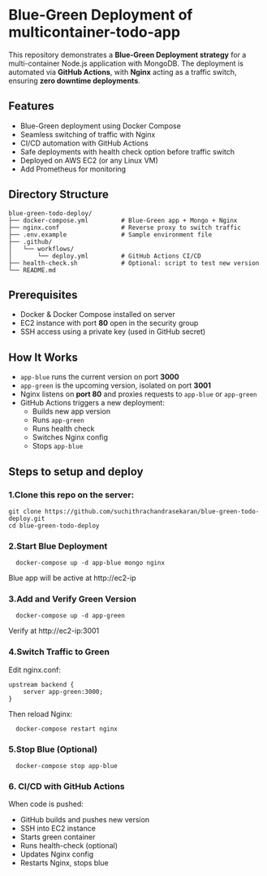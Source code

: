 #  Blue-Green Deployment of multicontainer-todo-app

This repository demonstrates a **Blue-Green Deployment strategy** for a multi-container Node.js application with MongoDB.
The deployment is automated via **GitHub Actions**, with **Nginx** acting as a traffic switch, ensuring **zero downtime deployments**.

## Features

- Blue-Green deployment using Docker Compose
- Seamless switching of traffic with Nginx
- CI/CD automation with GitHub Actions
- Safe deployments with health check option before traffic switch
- Deployed on AWS EC2 (or any Linux VM)
- Add Prometheus for monitoring

##  Directory Structure
```
blue-green-todo-deploy/
├── docker-compose.yml         # Blue-Green app + Mongo + Nginx
├── nginx.conf                 # Reverse proxy to switch traffic
├── .env.example               # Sample environment file
├── .github/
│   └── workflows/
│       └── deploy.yml         # GitHub Actions CI/CD
├── health-check.sh            # Optional: script to test new version
└── README.md
```
## Prerequisites

- Docker & Docker Compose installed on server
- EC2 instance with port **80** open in the security group
- SSH access using a private key (used in GitHub secret)

##  How It Works

- `app-blue` runs the current version on port **3000**
- `app-green` is the upcoming version, isolated on port **3001**
- Nginx listens on **port 80** and proxies requests to `app-blue` or `app-green`
- GitHub Actions triggers a new deployment:
  - Builds new app version
  - Runs `app-green`
  - Runs health check
  - Switches Nginx config
  - Stops `app-blue`

## Steps to setup and deploy

### 1.Clone this repo on the server:
```
git clone https://github.com/suchithrachandrasekaran/blue-green-todo-deploy.git
cd blue-green-todo-deploy
```
### 2.Start Blue Deployment

      docker-compose up -d app-blue mongo nginx

Blue app will be active at http://ec2-ip

### 3.Add and Verify Green Version

      docker-compose up -d app-green

Verify at http://ec2-ip:3001 

### 4.Switch Traffic to Green

Edit nginx.conf:
```
upstream backend {
    server app-green:3000;
}
```
Then reload Nginx:

      docker-compose restart nginx
### 5.Stop Blue (Optional)

      docker-compose stop app-blue
### 6. CI/CD with GitHub Actions
When code is pushed:
- GitHub builds and pushes new version
- SSH into EC2 instance
- Starts green container
- Runs health-check (optional)
- Updates Nginx config
- Restarts Nginx, stops blue
